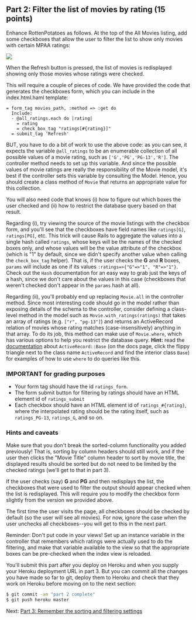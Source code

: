 ## Part 2: Filter the list of movies by rating (15 points)

Enhance RottenPotatoes as follows. At the top of the All Movies listing, add some checkboxes that allow the user to filter the list to show only movies with certain MPAA ratings: 

![](https://github.com/saasbook/hw-rails-intro/blob/master/filter-screenshot.png)

When the Refresh button is pressed, the list of movies is redisplayed showing only those movies whose ratings were checked. 

This will require a couple of pieces of code. We have provided the code that generates the checkboxes form, which you can include in the index.html.haml template: 

```haml
= form_tag movies_path, :method => :get do
  Include:
  - @all_ratings.each do |rating|
    = rating
    = check_box_tag "ratings[#{rating}]"
  = submit_tag 'Refresh'
```

BUT, you have to do a bit of work to use the above code: as you can see, it expects the variable `@all_ratings` to be an enumerable collection of all possible values of a movie rating, such as `['G','PG','PG-13','R']`. The controller method needs to set up this variable. And since the possible values of movie ratings are really the responsibility of the Movie model, it's best if the controller sets this variable by consulting the Model. Hence, you should create a class method of `Movie` that returns an appropriate value for this collection. 

You will also need code that knows (i) how to figure out which boxes the user checked and (ii) how to restrict the database query based on that result.  

Regarding (i), try viewing the source of the movie listings with the checkbox form, and you'll see that the checkboxes have field names like `ratings[G]`, `ratings[PG]`, etc. This trick will cause Rails to aggregate the values into a single hash called `ratings`, whose keys will be the names of the checked boxes only, and whose values will be the value attribute of the checkbox (which is "1" by default, since we didn't specify another value when calling the `check_box_tag` helper). That is, if the user checks the **G** and **R** boxes, `params` will include as one if its values `:ratings=>{"G"=>"1", "R"=>"1"}`. Check out the `Hash` documentation for an easy way to grab just the keys of a hash, since we don't care about the values in this case (checkboxes that weren't checked don't appear in the `params` hash at all).

Regarding (ii), you'll probably end up replacing `Movie.all` in the
controller method.  Since most
interesting code should go in the model rather than exposing details
of the schema to the controller, consider defining a
class-level method in the model such as `Movie.with_ratings(ratings)`
that takes an array of ratings (e.g. `["r", "pg-13"]`) and returns an
ActiveRecord relation of movies whose rating matches
(case-insensitively) anything in that array.  To do its job, this
method can make use of `Movie.where`, which has various options to
help you restrict the database query.  **Hint:** read the
[documentation](https://api.rubyonrails.org/v4.2) about
`ActiveRecord::Base` (on the docs page, click the flippy triangle next
to the class name `ActiveRecord` and find the interior class `Base`)
for examples of how to use `where` to do queries like this.

### IMPORTANT for grading purposes

* Your form tag should have the id `ratings_form`.
* The form submit button for filtering by ratings should have an HTML
element id of `ratings_submit` 
* Each checkbox should have an HTML element id of `ratings_#{rating}`,
where the interpolated rating should be the rating itself, such as
`ratings_PG-13`, `ratings_G`, and so on.

### Hints and caveats

Make sure that you don't break the sorted-column functionality you added previously! That is, sorting by column headers should still work, and if the user then clicks the "Movie Title" column header to sort by movie title, the displayed results should be sorted but do not need to be limited by the checked ratings (we'll get to that in part 3). 

If the user checks (say) **G** and **PG** and then redisplays the list, the checkboxes that were used to filter the output should appear checked when the list is redisplayed. This will require you to modify the checkbox form slightly from the version we provided above. 

The first time the user visits the page, all checkboxes should be checked by default (so the user will see all movies). For now, ignore the case when the user unchecks all checkboxes--you will get to this in the next part. 

Reminder: Don't put code in your views! Set up an instance variable in the controller that remembers which ratings were actually used to do the filtering, and make that variable available to the view so that the appropriate boxes can be pre-checked when the index view is reloaded. 

You'll submit this part after you deploy on Heroku and when you supply your Heroku deployment URL in part 3.  But you can commit all the changes you have made so far to git, deploy them to Heroku and check that they work on Heroku before moving on to the next section:

```sh
$ git commit -am "part 2 complete"
$ git push heroku master
```

Next: [Part 3: Remember the sorting and filtering settings](part_3.md)
